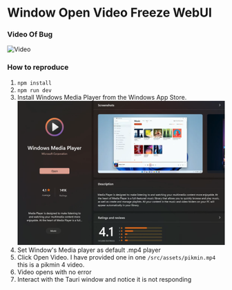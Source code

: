 # Window Open Video Freeze WebUI

### Video Of Bug
   ![Video](images/WindowsOpenVideoTauriFreeze.gif)

### How to reproduce
1. `npm install`
2. `npm run dev`
3. Install Windows Media Player from the Windows App Store. 
    ![Windows Media Player](images/WindowMediaPlayer.png "Windows Media Player")
4. Set Window's Media player as default .mp4 player
5. Click Open Video. I have provided one in one `/src/assets/pikmin.mp4` this is a pikmin 4 video.
6. Video opens with no error
7. Interact with the Tauri window and notice it is not responding
